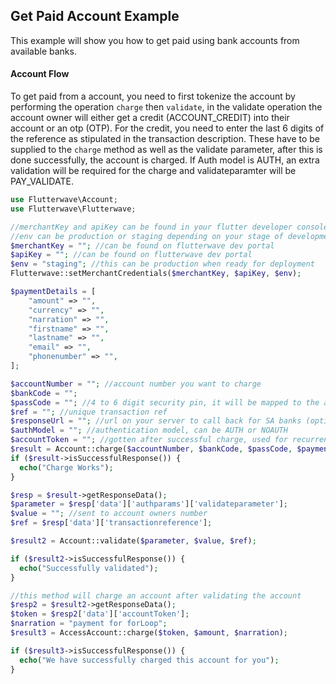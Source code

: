 ## Get Paid Account Example
This example will show you how to get paid using bank accounts from available banks.

#### Account Flow
To get paid from a account, you need to first tokenize the account by performing the
operation `charge` then `validate`, in the validate operation the account owner will either get a credit (ACCOUNT_CREDIT) into their account or an otp (OTP). For the credit, you need to enter the last 6 digits of the reference as stipulated in the transaction description. These have to be supplied to the `charge` method as well as the validate parameter, after this is done successfully, the account is charged. If Auth model is AUTH, an extra validation will be required for the charge and validateparamter will be PAY_VALIDATE.

```PHP
use Flutterwave\Account;
use Flutterwave\Flutterwave;

//merchantKey and apiKey can be found in your flutter developer console
//env can be production or staging depending on your stage of development
$merchantKey = ""; //can be found on flutterwave dev portal
$apiKey = ""; //can be found on flutterwave dev portal
$env = "staging"; //this can be production when ready for deployment
Flutterwave::setMerchantCredentials($merchantKey, $apiKey, $env);

$paymentDetails = [
	"amount" => "",
	"currency" => "",
	"narration" => "",
	"firstname" => "",
	"lastname" => "",
	"email" => "",
	"phonenumber" => "",
];

$accountNumber = ""; //account number you want to charge
$bankCode = "";
$passCode = ""; //4 to 6 digit security pin, it will be mapped to the account
$ref = ""; //unique transaction ref
$responseUrl = ""; //url on your server to call back for SA banks (optional)
$authModel = ""; //authentication model, can be AUTH or NOAUTH
$accountToken = ""; //gotten after successful charge, used for recurrent payment (optional)
$result = Account::charge($accountNumber, $bankCode, $passCode, $paymentDetails, $ref, $responseUrl, $authModel, $accountToken);
if ($result->isSuccessfulResponse()) {
  echo("Charge Works");
}

$resp = $result->getResponseData();
$parameter = $resp['data']['authparams']['validateparameter'];
$value = ""; //sent to account owners number
$ref = $resp['data']['transactionreference'];

$result2 = Account::validate($parameter, $value, $ref);

if ($result2->isSuccessfulResponse()) {
  echo("Successfully validated");
}

//this method will charge an account after validating the account
$resp2 = $result2->getResponseData();
$token = $resp2['data']['accountToken'];
$narration = "payment for forLoop";
$result3 = AccessAccount::charge($token, $amount, $narration);

if ($result3->isSuccessfulResponse()) {
  echo("We have successfully charged this account for you");
}

```
